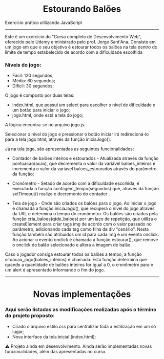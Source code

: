<h1 align="center"> Estourando Balões </h1>
<p align="justify"> Exercício prático utilizando JavaScript </p>
<hr>
<p>Este é um exercício do "Curso completo de Desenvolvimento Web", oferecido pelo Udemy e ministrado pelo prof. Jorge Sant'Ana. Consiste em um jogo em que o seu objetivo é
estourar todos os balões na tela dentro do limite de tempo estabelecido de acordo com a dificuldade escolhida</p>

### Níveis do jogo:
- Fácil: 120 segundos;
- Médio: 60 segundos;
- Difícil: 30 segundos;

O jogo é composto por duas telas:

- index.html, que possui um select para escolher o nível de dificuldade e um botão para iniciar o jogo;
- jogo.html, onde está a tela do jogo;

A lógica encontra-se no arquivo jogo.js.

Selecionar o nível do jogo e pressionar o botão iniciar irá redirecioná-lo para a tela jogo.html, através da função iniciaJogo().

Já na tela jogo, são apresentadas as seguintes funcionalidades:

- Contador de balões inteiros e estourados - Atualizada através da função pontuacao(acao), que decrementa o valor da variável baloes_inteiros e incrementa o valor da variável baloes_estourados através do parâmetro da função;

- Cronômetro - Setado de acordo com a dificuldade escolhida, é executada a função contagem_tempo(segundos) que, através da função setTimeout() realiza o decremento do contador .


- Tela de jogo - Onde são criados os balões para o jogo. Ao iniciar o jogo é chamada a função iniciaJogo(), que recupera o nível do jogo através da URL e determina o tempo do cronômetro.
	Os balões são criados pela função cria_baloes(qtde_baloes) por um laço de repetição, que utiliza o createElement para criar tags img de acordo com o valor passado no parâmetro, adicionando cada tag como filha da div "cenário". Nesta função também são atribuidos um id para cada img e um evento onclick.
	Ao acionar o evento onclick é chamada a função estourar(), que remove o onclick do balão selecionado e altera a imagem do balão.

Caso o jogador consiga estourar todos os balões a tempo, a função situacao_jogo(baloes_inteiros) é chamada. Esta função determina que quando a quantidade de balões inteiros for igual a 0, o cronômetro para e um alert é apresentado informando o fim do jogo.

<hr>

<h1 align="center"> Novas implementações </h1>

### Aqui serão listadas as modificações realizadas após o término do projeto proposto:
- Criado o arquivo estilo.css para centralizar toda a estilização em um só lugar;
- Nova interface da tela inicial (index.html);

:warning: Projeto ainda em desenvolvimento. Ainda serão implementadas novas funcionalidades, além das apresentadas no curso.
